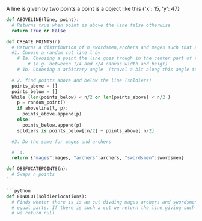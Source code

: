 
A line is given by two points
a point is a object like this  {'x': 15, 'y': 47}

```python
def ABOVELINE(line, point):
  # Returns true when point is above the line false otherwise
  return True or False
```

```python
def CREATE POINTS(n)
  # Returns a distribution of n swordsmen,archers and mages such that a cut line for all three groups can be found
  #1. Choose a random cut line l by
    # 1a. Choosing a point the line goes trough in the center part of the canavas
        # (e.g. betweeen 1/4 and 3/4 canvas width and heigt)
    # 1b. Choosing a arbitrary angle  (travel a bit along this angle to select a second point.)

  # 2. find points above and below the line (soldiers)
  points_above = []
  points_below = []
  While (len(points_below) < n/2 or len(points_above) < n/2 )
    p = random_point()
    if aboveline(l, p):
      points_above.append(p)
    else:
      points_below.append(p)
    soldiers is points_below[:n/2] + points_above[:n/2]

  #3. Do the same for mages and archers

  #  4.
  return {"mages":mages, "archers":archers, "swordsmen":swordsmen}
```

```python
def OBSFUCATEPOINTS(n):
  # Swaps n points
``

```python
def FINDCUT(soldierlocations):
  # Finds wheter there is is an cut divding mages archers and swordsmen in two
  # equal parts. If there is such a cut we return the line giving such a cut otherwise
  # we return null
```
